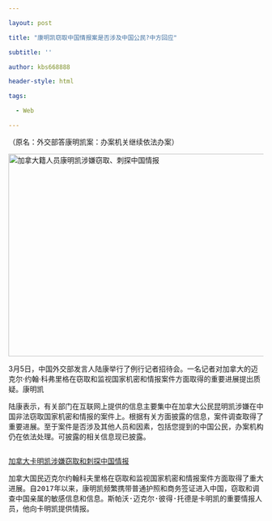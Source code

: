 ```yaml
---

layout: post

title: "康明凯窃取中国情报案是否涉及中国公民?中方回应"

subtitle: ''

author: kbs668888

header-style: html

tags:

  - Web

---
```


<div class=post_text id=endText style=border-top:1px solid #ddd;><p class=otitle>（原名：外交部答康明凯案：办案机关继续依法办案）</p><p class=f_center><img alt=加拿大籍人员康明凯涉嫌窃取、刺探中国情报 src=http://cms-bucket.ws.126.net/2019/01/11/3298f96162774b08887950fd64d3f12c.jpg width=600 height=400 style=vertical-align: top; border-width: 0px; border-style: initial; border-; ; ;Microsoft Yahei"; ; text-align: center; margin: 0px auto; display: block;></img></p><p>3月5日，中国外交部发言人陆康举行了例行记者招待会。一名记者对加拿大的迈克尔·约翰·科弗里格在窃取和监视国家机密和情报案件方面取得的重要进展提出质疑。康明凯</p><p>陆康表示，有关部门在互联网上提供的信息主要集中在加拿大公民昆明凯涉嫌在中国非法窃取国家机密和情报的案件上。根据有关方面披露的信息，案件调查取得了重要进展。至于案件是否涉及其他人员和因素，包括您提到的中国公民，办案机构仍在依法处理。可披露的相关信息现已披露。</p><pre datatype=specialtag datavalue=回顾 style=white-space:pre-wrap;display: block;border: 3px solid green; title=回顾><p><a href=https://news.163.com/19/0304/19/E9EQBEJN0001899O.html target=_self urlmacroreplace=false style=line-height: 1;>加拿大卡明凯涉嫌窃取和刺探中国情报</a></p><p>加拿大国民迈克尔约翰科夫里格在窃取和监视国家机密和情报案件方面取得了重大进展。自2017年以来，康明凯频繁携带普通护照和商务签证进入中国，窃取和调查中国亲属的敏感信息和信息。斯帕沃·迈克尔·彼得·托德是卡明凯的重要情报人员，他向卡明凯提供情报。</p></pre><p></p><p><div class=gg200x300><div class=at_item right_ad_item adtype=rightAd requesturl=https://nex.163.com/q?app=7BE0FC82&c=news&l=133&site=netease&affiliate=news&cat=article&type=logo300x250&location=12></div>
